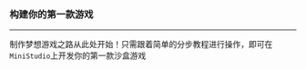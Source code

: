 <!-- # [biaoti](Tutorials/Animation/chuangjiandongzuo.md) -->

### 构建你的第一款游戏
-----------------------------------------------------------------------------------------

制作梦想游戏之路从此处开始！只需跟着简单的分步教程进行操作，即可在`MiniStudio`上开发你的第一款沙盒游戏

